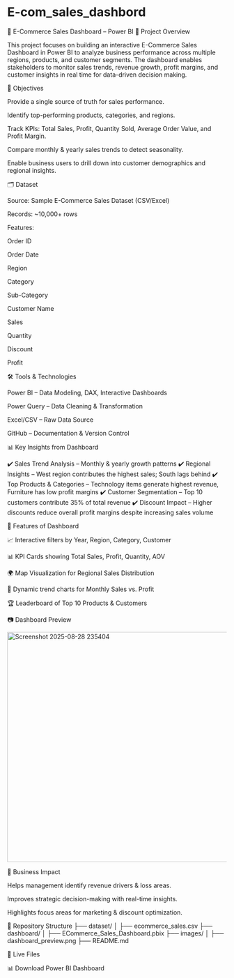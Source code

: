 # E-com_sales_dashbord

🛒 E-Commerce Sales Dashboard – Power BI
📌 Project Overview

This project focuses on building an interactive E-Commerce Sales Dashboard in Power BI to analyze business performance across multiple regions, products, and customer segments.
The dashboard enables stakeholders to monitor sales trends, revenue growth, profit margins, and customer insights in real time for data-driven decision making.

🎯 Objectives

Provide a single source of truth for sales performance.

Identify top-performing products, categories, and regions.

Track KPIs: Total Sales, Profit, Quantity Sold, Average Order Value, and Profit Margin.

Compare monthly & yearly sales trends to detect seasonality.

Enable business users to drill down into customer demographics and regional insights.

🗂️ Dataset

Source: Sample E-Commerce Sales Dataset (CSV/Excel)

Records: ~10,000+ rows

Features:

Order ID

Order Date

Region

Category

Sub-Category

Customer Name

Sales

Quantity

Discount

Profit

🛠️ Tools & Technologies

Power BI – Data Modeling, DAX, Interactive Dashboards

Power Query – Data Cleaning & Transformation

Excel/CSV – Raw Data Source

GitHub – Documentation & Version Control

📊 Key Insights from Dashboard

✔️ Sales Trend Analysis – Monthly & yearly growth patterns
✔️ Regional Insights – West region contributes the highest sales; South lags behind
✔️ Top Products & Categories – Technology items generate highest revenue, Furniture has low profit margins
✔️ Customer Segmentation – Top 10 customers contribute 35% of total revenue
✔️ Discount Impact – Higher discounts reduce overall profit margins despite increasing sales volume

📌 Features of Dashboard

📈 Interactive filters by Year, Region, Category, Customer

📊 KPI Cards showing Total Sales, Profit, Quantity, AOV

🌍 Map Visualization for Regional Sales Distribution

🔄 Dynamic trend charts for Monthly Sales vs. Profit

🏆 Leaderboard of Top 10 Products & Customers

📷 Dashboard Preview

<img width="942" height="528" alt="Screenshot 2025-08-28 235404" src="https://github.com/user-attachments/assets/f6dc71a0-b45a-47ce-bef4-be3517068948" />

🚀 Business Impact

Helps management identify revenue drivers & loss areas.

Improves strategic decision-making with real-time insights.

Highlights focus areas for marketing & discount optimization.

📁 Repository Structure
├── dataset/
│   ├── ecommerce_sales.csv
├── dashboard/
│   ├── ECommerce_Sales_Dashboard.pbix
├── images/
│   ├── dashboard_preview.png
├── README.md


🔗 Live Files

📊 Download Power BI Dashboard
